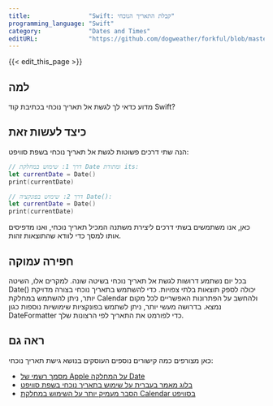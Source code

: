 ```yaml
---
title:                "Swift: קבלת התאריך הנוכחי"
programming_language: "Swift"
category:             "Dates and Times"
editURL:              "https://github.com/dogweather/forkful/blob/master/content/he/swift/getting-the-current-date.md"
---
```


{{< edit_this_page >}}

## למה

מדוע כדאי לך לגשת אל תאריך נוכחי בכתיבת קוד Swift?

## כיצד לעשות זאת

הנה שתי דרכים פשוטות לגשת אל תאריך נוכחי בשפת סוויפט:

```Swift
// דרך 1: שימוש במחלקת Date ומתודת its: 
let currentDate = Date()
print(currentDate)

// דרך 2: שימוש בפונקציה Date():
let currentDate = Date()
print(currentDate)
```

כאן, אנו משתמשים בשתי דרכים ליצירת משתנה המכיל תאריך נוכחי, ואנו מדפיסים אותו למסך כדי לוודא שהתוצאות זהות.

## חפירה עמוקה

בכל יום נשתמע דרושות לגשת אל תאריך נוכחי בשיטה שונה. למקרים אלו, השיטה Date() יכולה לספק תוצאות בלתי צפויות. כדי להשתמש בתאריך נוכחי בצורה מדויקת יותר, ניתן להשתמש במחלקת Calendar ולהחשב על הפתרונות האפשריים לכל מקום נמצא. בדרושה מעשי יותר, ניתן לשתמש בפונקציות שימושיות נוספות כגון DateFormatter כדי לפורמט את התאריך לפי הרצונות שלך.

## ראה גם

כאן מצורפים כמה קישורים נוספים העוסקים בנושא גישת תאריך נוכחי:

- [מסמך רשמי של Apple על המחלקה Date](https://developer.apple.com/documentation/foundation/date)
- [בלוג מאמר בעברית על שימוש בתאריך נוכחי בשפת סוויפט](https://swiftisrael.co.il/2019/11/28/date-and-time-in-swift/)
- [הסבר מעמיק יותר על השימוש במחלקת Calendar בסוויפט](https://useyourloaf.com/blog/adding-time-to-a-date-in-swift/)
